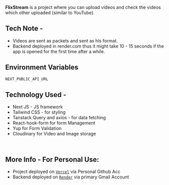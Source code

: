 **FlixStream** is a project where you can upload videos and check the videos which other uploaded (similar to YouTube).

## Tech Note -
- Videos are sent as packets and sent as hls format.
- Backend deployed in render.com thus it might take 10 - 15 seconds if the app is opened for the first time after a while.

## Environment Variables
```bash
NEXT_PUBLIC_API_URL
```

## Technology Used -

- Next JS - JS framework
- Tailwind CSS - for styling
- Tanstack Query and axios - for data fetching
- React-hook-form for form Management
- Yup for Form Validation
- Cloudinary for Video and Image storage
<br />

## More Info - For Personal Use:
- Project deployed on [`Vercel`](https://vercel.com/dashboard) via Personal Github Acc
- Backend deployed on [`Render`](https://dashboard.render.com/) via primary Gmail Account
